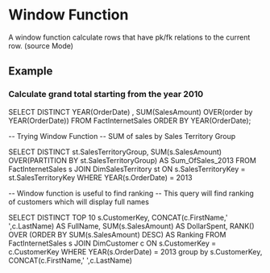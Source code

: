 # Window Function 
A window function calculate rows that have pk/fk relations to the current row. (source Mode)

## Example 
### Calculate grand total starting from the year 2010

SELECT DISTINCT YEAR(OrderDate) ,
                SUM(SalesAmount) OVER(order by YEAR(OrderDate))
FROM FactInternetSales
ORDER BY YEAR(OrderDate);


-- Trying Window Function
-- SUM of sales by Sales Territory Group

SELECT DISTINCT st.SalesTerritoryGroup,
   SUM(s.SalesAmount) OVER(PARTITION BY st.SalesTerritoryGroup) AS Sum_OfSales_2013
FROM FactInternetSales s
JOIN DimSalesTerritory st ON
   s.SalesTerritoryKey = st.SalesTerritoryKey
WHERE YEAR(s.OrderDate) = 2013


-- Window function is useful to find ranking 
-- This query will find ranking of customers which will display full names

SELECT DISTINCT TOP 10 s.CustomerKey, 
                CONCAT(c.FirstName,' ',c.LastName) AS FullName,
                SUM(s.SalesAmount) AS DollarSpent, 
                RANK() OVER (ORDER BY SUM(s.SalesAmount) DESC) AS Ranking
FROM FactInternetSales s
JOIN DimCustomer c 
    ON s.CustomerKey = c.CustomerKey
WHERE YEAR(s.OrderDate) = 2013
group by s.CustomerKey, CONCAT(c.FirstName,' ',c.LastName)



